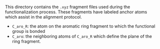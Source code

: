 This directory contains the `.xyz` fragment files used during the functionalization process. 
These fragments have labeled anchor atoms which assist in the alignment protocol. 

- `C_aro_R`: the atom on the aromatic ring fragment to which the functional group is bonded
- `C_aro`: the neighboring atoms of `C_aro_R` which define the plane of the ring fragment.

